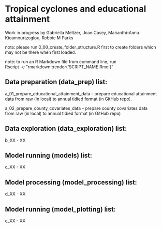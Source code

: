 # Tropical cyclones and educational attainment

Work in progress by Gabriella Meltzer, Joan Casey, Marianthi-Anna Kioumourtzoglou, Robbie M Parks

note: please run 0_00_create_folder_structure.R first to create folders which may not be there when first loaded.

note: to run an R Markdown file from command line, run\
Rscript -e "rmarkdown::render('SCRIPT_NAME.Rmd')"

## Data preparation (data_prep) list:

a_01_prepare_educational_attainment_data - prepare educational attainment data from raw (in local) to annual tidied format (in GitHub repo).

a_02_prepare_county_covariates_data - prepare county covariates data from raw (in local) to annual tidied format (in GitHub repo)

## Data exploration (data_exploration) list:

b_XX - XX

## Model running (models) list:

c_XX - XX

## Model processing (model_processing) list:

d_XX - XX

## Model running (model_plotting) list:

e_XX - XX
